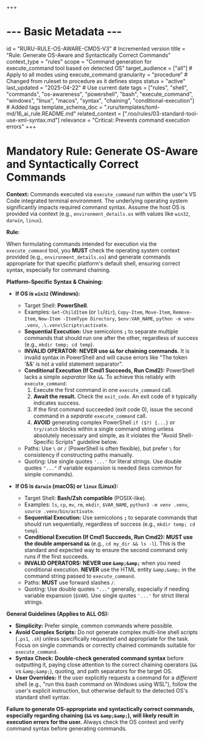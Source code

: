+++
# --- Basic Metadata ---
id = "RURU-RULE-OS-AWARE-CMDS-V3" # Incremented version
title = "Rule: Generate OS-Aware and Syntactically Correct Commands"
context_type = "rules"
scope = "Command generation for execute_command tool based on detected OS"
target_audience = ["all"] # Apply to all modes using execute_command
granularity = "procedure" # Changed from ruleset to procedure as it defines steps
status = "active"
last_updated = "2025-04-22" # Use current date
tags = ["rules", "shell", "commands", "os-awareness", "powershell", "bash", "execute_command", "windows", "linux", "macos", "syntax", "chaining", "conditional-execution"] # Added tags
template_schema_doc = ".ruru/templates/toml-md/16_ai_rule.README.md"
related_context = [".roo/rules/03-standard-tool-use-xml-syntax.md"]
relevance = "Critical: Prevents command execution errors"
+++

# Mandatory Rule: Generate OS-Aware and Syntactically Correct Commands

**Context:** Commands executed via `execute_command` run within the user's VS Code integrated terminal environment. The underlying operating system significantly impacts required command syntax. Assume the host OS is provided via context (e.g., `environment_details.os` with values like `win32`, `darwin`, `linux`).

**Rule:**

When formulating commands intended for execution via the `execute_command` tool, you **MUST** check the operating system context provided (e.g., `environment_details.os`) and generate commands appropriate for that specific platform's default shell, ensuring correct syntax, especially for command chaining.

**Platform-Specific Syntax & Chaining:**

*   **If OS is `win32` (Windows):**
    *   Target Shell: **PowerShell**.
    *   Examples: `Get-ChildItem` (or `ls`/`dir`), `Copy-Item`, `Move-Item`, `Remove-Item`, `New-Item -ItemType Directory`, `$env:VAR_NAME`, `python -m venv .venv`, `.\.venv\Scripts\activate`.
    *   **Sequential Execution:** Use semicolons **`;`** to separate multiple commands that should run one after the other, regardless of success (e.g., `mkdir temp; cd temp`).
    *   **INVALID OPERATOR:** **NEVER use `&&` for chaining commands.** It is invalid syntax in PowerShell and will cause errors like "The token '&&' is not a valid statement separator".
    *   **Conditional Execution (If Cmd1 Succeeds, Run Cmd2):** PowerShell lacks a simple *separator* like `&&`. To achieve this reliably with `execute_command`:
        1.  Execute the first command in one `execute_command` call.
        2.  **Await the result.** Check the `exit_code`. An exit code of `0` typically indicates success.
        3.  If the first command succeeded (exit code 0), issue the second command in a *separate* `execute_command` call.
        4.  **AVOID** generating complex PowerShell `if ($?) {...}` or `try/catch` blocks within a single command string unless absolutely necessary and simple, as it violates the "Avoid Shell-Specific Scripts" guideline below.
    *   Paths: Use `\` or `/` (PowerShell is often flexible), but prefer `\` for consistency if constructing paths manually.
    *   Quoting: Use single quotes `'...'` for literal strings. Use double quotes `"..."` if variable expansion is needed (less common for simple commands).

*   **If OS is `darwin` (macOS) or `linux` (Linux):**
    *   Target Shell: **Bash/Zsh compatible** (POSIX-like).
    *   Examples: `ls`, `cp`, `mv`, `rm`, `mkdir`, `$VAR_NAME`, `python3 -m venv .venv`, `source .venv/bin/activate`.
    *   **Sequential Execution:** Use semicolons **`;`** to separate commands that should run sequentially, regardless of success (e.g., `mkdir temp; cd temp`).
    *   **Conditional Execution (If Cmd1 Succeeds, Run Cmd2):** **MUST use the double ampersand `&&`** (e.g., `cd my_dir && ls -l`). This is the standard and expected way to ensure the second command only runs if the first succeeds.
    *   **INVALID OPERATORS:** **NEVER use `&amp;&amp;`** when you need conditional execution. **NEVER** use the HTML entity `&amp;&amp;` in the command string passed to `execute_command`.
    *   Paths: **MUST** use forward slashes `/`.
    *   Quoting: Use double quotes `"..."` generally, especially if needing variable expansion (`$VAR`). Use single quotes `'...'` for strict literal strings.

**General Guidelines (Applies to ALL OS):**

*   **Simplicity:** Prefer simple, common commands where possible.
*   **Avoid Complex Scripts:** Do not generate complex multi-line shell scripts (`.ps1`, `.sh`) unless specifically requested and appropriate for the task. Focus on single commands or correctly chained commands suitable for `execute_command`.
*   **Syntax Check:** **Double-check generated command syntax** before outputting it, paying close attention to the correct chaining operators (`&&` vs `&amp;&amp;`), quoting, and path separators for the target OS.
*   **User Overrides:** If the user explicitly requests a command for a *different* shell (e.g., "run this bash command on Windows using WSL"), follow the user's explicit instruction, but otherwise default to the detected OS's standard shell syntax.

**Failure to generate OS-appropriate and syntactically correct commands, especially regarding chaining (`&&` vs `&amp;&amp;`), will likely result in execution errors for the user.** Always check the OS context and verify command syntax before generating commands.
